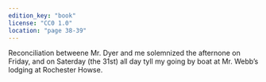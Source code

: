 ```yaml
---
edition_key: "book"
license: "CC0 1.0"
location: "page 38-39"
---
```

Reconciliation betweene Mr. Dyer and me solemnized
the afternone on Friday, and on Saterday (the 31st) all day tyll
my going by boat at Mr. Webb’s lodging at Rochester Howse.
